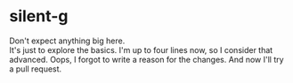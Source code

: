 # silent-g
Don't expect anything big here.  
It's just to explore the basics.
I'm up to four lines now, so I consider that advanced.
Oops, I forgot to write a reason for the changes.
And now I'll try a pull request.
